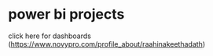 # power bi projects
click here for dashboards (https://www.novypro.com/profile_about/raahinakeethadath)
